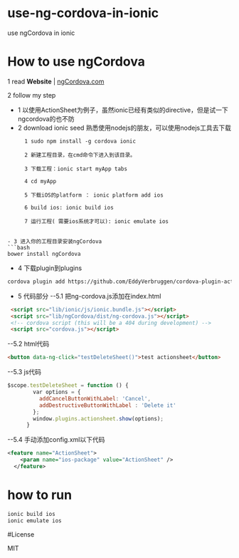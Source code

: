 # use-ng-cordova-in-ionic
use ngCordova in ionic

# How to use ngCordova

1 read **Website** | [ngCordova.com](http://ngcordova.com/)

2 follow my step

- 1 以使用ActionSheet为例子，虽然ionic已经有类似的directive，但是试一下ngcordova的也不防
- 2 download ionic seed 熟悉使用nodejs的朋友，可以使用nodejs工具去下载
  ```
    1 sudo npm install -g cordova ionic
    
    2 新建工程目录，在cmd命令下进入到该目录。
    
    3 下载工程：ionic start myApp tabs
    
    4 cd myApp
    
    5 下载iOS的platform ： ionic platform add ios
    
    6 build ios: ionic build ios
    
    7 运行工程( 需要ios系统才可以): ionic emulate ios
    
```
- 3 进入你的工程目录安装ngCordova
```bash
bower install ngCordova
```
- 4 下载plugin到plugins
```bash
cordova plugin add https://github.com/EddyVerbruggen/cordova-plugin-actionsheet.git
```
- 5 代码部分
--5.1 把ng-cordova.js添加在index.html
```html
 <script src="lib/ionic/js/ionic.bundle.js"></script>
 <script src="lib/ngCordova/dist/ng-cordova.js"></script>
 <!-- cordova script (this will be a 404 during development) -->
 <script src="cordova.js"></script>
```
--5.2 html代码
```html
<button data-ng-click="testDeleteSheet()">test actionsheet</button>
```
--5.3 js代码
```js
$scope.testDeleteSheet = function () {
        var options = {
          addCancelButtonWithLabel: 'Cancel',
          addDestructiveButtonWithLabel : 'Delete it'
        };
        window.plugins.actionsheet.show(options);
      }
```
--5.4 手动添加config.xml以下代码
```xml
<feature name="ActionSheet">
    <param name="ios-package" value="ActionSheet" />
  </feature>
```

# how to run
```bash
ionic build ios
ionic emulate ios
```

#License

MIT

